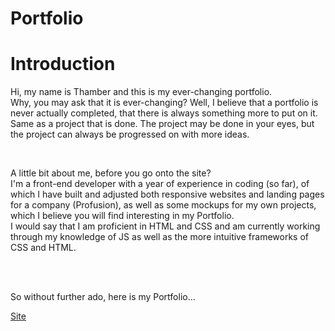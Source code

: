 # Portfolio
<h1>Introduction</h1>
<p>Hi, my name is Thamber and this is my ever-changing portfolio. <br> Why, you may ask that it is ever-changing? Well, I believe that a portfolio is never actually completed, that there is always something more to put on it. Same as a project that is done. The project may be done in your eyes, but the project can always be progressed on with more ideas.</p>
<br>

<p>A little bit about me, before you go onto the site?
<br>
I'm a front-end developer with a year of experience in coding (so far), of which I have built and adjusted both responsive websites and landing pages for a company (Profusion), as well as some mockups for my own projects, which I believe you will find interesting in my Portfolio.
<br>
I would say that I am proficient in HTML and CSS and am currently working through my knowledge of JS as well as the more intuitive frameworks of CSS and HTML.
</p>
<br>
<br>
<p> So without further ado, here is my Portfolio...</p>

<a href="https://gracious-poitras-ca2b18.netlify.app/index.html">Site</a>
